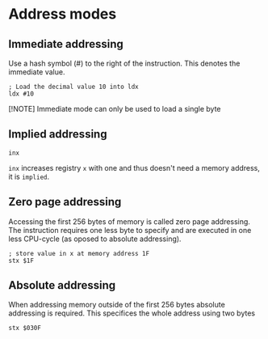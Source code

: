 # Address modes

## Immediate addressing

Use a hash symbol (#) to the right of the instruction. This denotes the immediate value.

```
; Load the decimal value 10 into ldx
ldx #10
```

[!NOTE]
Immediate mode can only be used to load a single byte

## Implied addressing

```
inx
```

`inx` increases registry `x` with one and thus doesn't need a memory address, it is `implied`.

## Zero page addressing

Accessing the first 256 bytes of memory is called zero page addressing. The instruction requires one less byte to specify and are executed in one less CPU-cycle (as oposed to absolute addressing).

```
; store value in x at memory address 1F
stx $1F
```

## Absolute addressing

When addressing memory outside of the first 256 bytes absolute addressing is required. This specifices the whole address using two bytes

```
stx $030F
```
